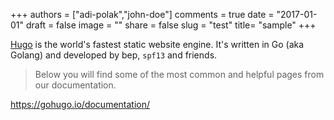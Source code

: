 +++
authors = ["adi-polak","john-doe"]
comments = true
date = "2017-01-01"
draft = false
image = ""
share = false
slug = "test"
title= "sample"
+++

[Hugo](https://gohugo.io/documentation/) is the world's fastest static website engine. It's written in Go (aka Golang) and developed by bep, `spf13` and friends.

> Below you will find some of the most common and helpful pages from our documentation.

https://gohugo.io/documentation/

